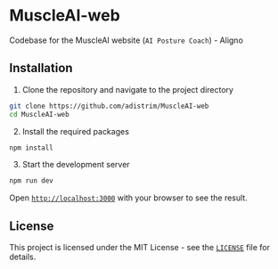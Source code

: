 # MuscleAI-web
Codebase for the MuscleAI website (`AI Posture Coach`) - Aligno

## Installation

1. Clone the repository and navigate to the project directory
```bash
git clone https://github.com/adistrim/MuscleAI-web
cd MuscleAI-web
```
2. Install the required packages
```bash
npm install
```
3. Start the development server
```bash
npm run dev
```

Open [`http://localhost:3000`](http://localhost:3000) with your browser to see the result.

## License
This project is licensed under the MIT License - see the [`LICENSE`](LICENSE) file for details.
